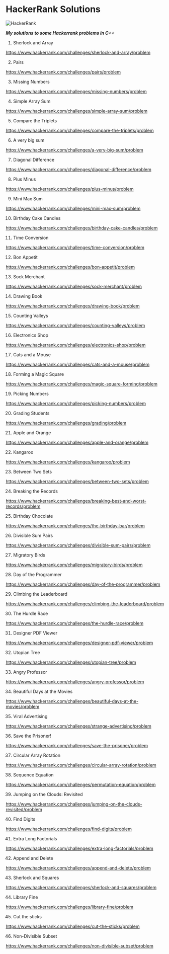 # HackerRank Solutions

![HackerRank](https://www.hackerrank.com/wp-content/uploads/2018/08/hackerrank_logo.png)

***My solutions to some Hackerrank problems in C++***

1. Sherlock and Array

https://www.hackerrank.com/challenges/sherlock-and-array/problem

2. Pairs

https://www.hackerrank.com/challenges/pairs/problem

3. Missing Numbers

https://www.hackerrank.com/challenges/missing-numbers/problem

4. Simple Array Sum

https://www.hackerrank.com/challenges/simple-array-sum/problem

5. Compare the Triplets

https://www.hackerrank.com/challenges/compare-the-triplets/problem

6. A very big sum

https://www.hackerrank.com/challenges/a-very-big-sum/problem

7. Diagonal Difference

https://www.hackerrank.com/challenges/diagonal-difference/problem

8. Plus Minus

https://www.hackerrank.com/challenges/plus-minus/problem

9. Mini Max Sum

https://www.hackerrank.com/challenges/mini-max-sum/problem

10. Birthday Cake Candles

https://www.hackerrank.com/challenges/birthday-cake-candles/problem

11. Time Conversion

https://www.hackerrank.com/challenges/time-conversion/problem

12. Bon Appetit

https://www.hackerrank.com/challenges/bon-appetit/problem

13. Sock Merchant

https://www.hackerrank.com/challenges/sock-merchant/problem

14. Drawing Book

https://www.hackerrank.com/challenges/drawing-book/problem

15. Counting Valleys

https://www.hackerrank.com/challenges/counting-valleys/problem

16. Electronics Shop

https://www.hackerrank.com/challenges/electronics-shop/problem

17. Cats and a Mouse

https://www.hackerrank.com/challenges/cats-and-a-mouse/problem

18. Forming a Magic Square

https://www.hackerrank.com/challenges/magic-square-forming/problem

19. Picking Numbers

https://www.hackerrank.com/challenges/picking-numbers/problem

20. Grading Students

https://www.hackerrank.com/challenges/grading/problem

21. Apple and Orange

https://www.hackerrank.com/challenges/apple-and-orange/problem

22. Kangaroo

https://www.hackerrank.com/challenges/kangaroo/problem

23. Between Two Sets

https://www.hackerrank.com/challenges/between-two-sets/problem

24. Breaking the Records

https://www.hackerrank.com/challenges/breaking-best-and-worst-records/problem

25. Birthday Chocolate

https://www.hackerrank.com/challenges/the-birthday-bar/problem

26. Divisible Sum Pairs

https://www.hackerrank.com/challenges/divisible-sum-pairs/problem

27. Migratory Birds

https://www.hackerrank.com/challenges/migratory-birds/problem

28. Day of the Programmer

https://www.hackerrank.com/challenges/day-of-the-programmer/problem

29. Climbing the Leaderboard

https://www.hackerrank.com/challenges/climbing-the-leaderboard/problem

30. The Hurdle Race

https://www.hackerrank.com/challenges/the-hurdle-race/problem

31. Designer PDF Viewer

https://www.hackerrank.com/challenges/designer-pdf-viewer/problem

32. Utopian Tree

https://www.hackerrank.com/challenges/utopian-tree/problem

33. Angry Professor

https://www.hackerrank.com/challenges/angry-professor/problem

34. Beautiful Days at the Movies

https://www.hackerrank.com/challenges/beautiful-days-at-the-movies/problem

35. Viral Advertising

https://www.hackerrank.com/challenges/strange-advertising/problem

36. Save the Prisoner!

https://www.hackerrank.com/challenges/save-the-prisoner/problem

37. Circular Array Rotation

https://www.hackerrank.com/challenges/circular-array-rotation/problem

38. Sequence Equation

https://www.hackerrank.com/challenges/permutation-equation/problem

39. Jumping on the Clouds: Revisited

https://www.hackerrank.com/challenges/jumping-on-the-clouds-revisited/problem

40. Find Digits

https://www.hackerrank.com/challenges/find-digits/problem

41. Extra Long Factorials

https://www.hackerrank.com/challenges/extra-long-factorials/problem

42. Append and Delete

https://www.hackerrank.com/challenges/append-and-delete/problem

43. Sherlock and Squares

https://www.hackerrank.com/challenges/sherlock-and-squares/problem

44. Library Fine

https://www.hackerrank.com/challenges/library-fine/problem

45. Cut the sticks

https://www.hackerrank.com/challenges/cut-the-sticks/problem

46. Non-Divisible Subset

https://www.hackerrank.com/challenges/non-divisible-subset/problem
